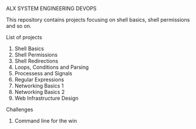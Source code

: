 ALX SYSTEM ENGINEERING DEVOPS

This repository contains projects focusing on shell basics, shell permissions and so on.

List of projects
1. Shell Basics
2. Shell Permissions
3. Shell Redirections
4. Loops, Conditions and Parsing
5. Processess and Signals
6. Regular Expressions
7. Networking Basics 1
8. Networking Basics 2
9. Web Infrastructure Design

Challenges
1. Command line for the win
